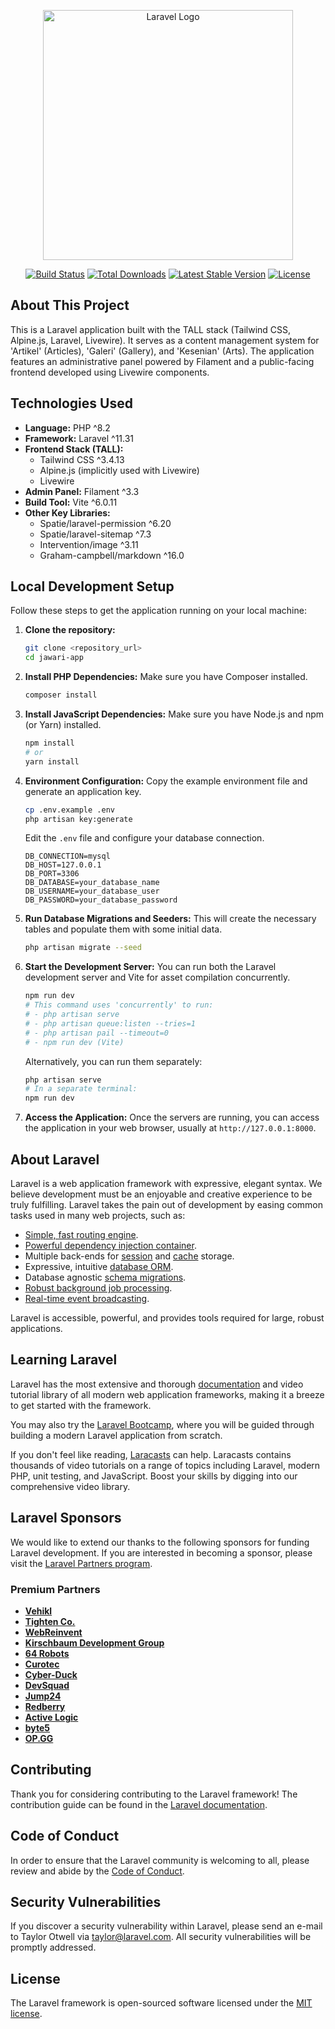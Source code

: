 <p align="center"><a href="https://laravel.com" target="_blank"><img src="https://raw.githubusercontent.com/laravel/art/master/logo-lockup/5%20SVG/2%20CMYK/1%20Full%20Color/laravel-logolockup-cmyk-red.svg" width="400" alt="Laravel Logo"></a></p>

<p align="center">
<a href="https://github.com/laravel/framework/actions"><img src="https://github.com/laravel/framework/workflows/tests/badge.svg" alt="Build Status"></a>
<a href="https://packagist.org/packages/laravel/framework"><img src="https://img.shields.io/packagist/dt/laravel/framework" alt="Total Downloads"></a>
<a href="https://packagist.org/packages/laravel/framework"><img src="https://img.shields.io/packagist/v/laravel/framework" alt="Latest Stable Version"></a>
<a href="https://packagist.org/packages/laravel/framework"><img src="https://img.shields.io/packagist/l/laravel/framework" alt="License"></a>
</p>

## About This Project

This is a Laravel application built with the TALL stack (Tailwind CSS, Alpine.js, Laravel, Livewire). It serves as a content management system for 'Artikel' (Articles), 'Galeri' (Gallery), and 'Kesenian' (Arts). The application features an administrative panel powered by Filament and a public-facing frontend developed using Livewire components.

## Technologies Used

*   **Language:** PHP ^8.2
*   **Framework:** Laravel ^11.31
*   **Frontend Stack (TALL):**
    *   Tailwind CSS ^3.4.13
    *   Alpine.js (implicitly used with Livewire)
    *   Livewire
*   **Admin Panel:** Filament ^3.3
*   **Build Tool:** Vite ^6.0.11
*   **Other Key Libraries:**
    *   Spatie/laravel-permission ^6.20
    *   Spatie/laravel-sitemap ^7.3
    *   Intervention/image ^3.11
    *   Graham-campbell/markdown ^16.0

## Local Development Setup

Follow these steps to get the application running on your local machine:

1.  **Clone the repository:**

    ```bash
    git clone <repository_url>
    cd jawari-app
    ```

2.  **Install PHP Dependencies:**
    Make sure you have Composer installed.

    ```bash
    composer install
    ```

3.  **Install JavaScript Dependencies:**
    Make sure you have Node.js and npm (or Yarn) installed.

    ```bash
    npm install
    # or
    yarn install
    ```

4.  **Environment Configuration:**
    Copy the example environment file and generate an application key.

    ```bash
    cp .env.example .env
    php artisan key:generate
    ```

    Edit the `.env` file and configure your database connection.

    ```dotenv
    DB_CONNECTION=mysql
    DB_HOST=127.0.0.1
    DB_PORT=3306
    DB_DATABASE=your_database_name
    DB_USERNAME=your_database_user
    DB_PASSWORD=your_database_password
    ```

5.  **Run Database Migrations and Seeders:**
    This will create the necessary tables and populate them with some initial data.

    ```bash
    php artisan migrate --seed
    ```

6.  **Start the Development Server:**
    You can run both the Laravel development server and Vite for asset compilation concurrently.

    ```bash
    npm run dev
    # This command uses 'concurrently' to run:
    # - php artisan serve
    # - php artisan queue:listen --tries=1
    # - php artisan pail --timeout=0
    # - npm run dev (Vite)
    ```

    Alternatively, you can run them separately:

    ```bash
    php artisan serve
    # In a separate terminal:
    npm run dev
    ```

7.  **Access the Application:**
    Once the servers are running, you can access the application in your web browser, usually at `http://127.0.0.1:8000`.

## About Laravel

Laravel is a web application framework with expressive, elegant syntax. We believe development must be an enjoyable and creative experience to be truly fulfilling. Laravel takes the pain out of development by easing common tasks used in many web projects, such as:

- [Simple, fast routing engine](https://laravel.com/docs/routing).
- [Powerful dependency injection container](https://laravel.com/docs/container).
- Multiple back-ends for [session](https://laravel.com/docs/session) and [cache](https://laravel.com/docs/cache) storage.
- Expressive, intuitive [database ORM](https://laravel.com/docs/eloquent).
- Database agnostic [schema migrations](https://laravel.com/docs/migrations).
- [Robust background job processing](https://laravel.com/docs/queues).
- [Real-time event broadcasting](https://laravel.com/docs/broadcasting).

Laravel is accessible, powerful, and provides tools required for large, robust applications.

## Learning Laravel

Laravel has the most extensive and thorough [documentation](https://laravel.com/docs) and video tutorial library of all modern web application frameworks, making it a breeze to get started with the framework.

You may also try the [Laravel Bootcamp](https://bootcamp.laravel.com), where you will be guided through building a modern Laravel application from scratch.

If you don't feel like reading, [Laracasts](https://laracasts.com) can help. Laracasts contains thousands of video tutorials on a range of topics including Laravel, modern PHP, unit testing, and JavaScript. Boost your skills by digging into our comprehensive video library.

## Laravel Sponsors

We would like to extend our thanks to the following sponsors for funding Laravel development. If you are interested in becoming a sponsor, please visit the [Laravel Partners program](https://partners.laravel.com).

### Premium Partners

- **[Vehikl](https://vehikl.com/)**
- **[Tighten Co.](https://tighten.co)**
- **[WebReinvent](https://webreinvent.com/)**
- **[Kirschbaum Development Group](https://kirschbaumdevelopment.com)**
- **[64 Robots](https://64robots.com)**
- **[Curotec](https://www.curotec.com/services/technologies/laravel/)**
- **[Cyber-Duck](https://cyber-duck.co.uk)**
- **[DevSquad](https://devsquad.com/hire-laravel-developers)**
- **[Jump24](https://jump24.co.uk)**
- **[Redberry](https://redberry.international/laravel/)**
- **[Active Logic](https://activelogic.com)**
- **[byte5](https://byte5.de)**
- **[OP.GG](https://op.gg)**

## Contributing

Thank you for considering contributing to the Laravel framework! The contribution guide can be found in the [Laravel documentation](https://laravel.com/docs/contributions).

## Code of Conduct

In order to ensure that the Laravel community is welcoming to all, please review and abide by the [Code of Conduct](https://laravel.com/docs/contributions#code-of-conduct).

## Security Vulnerabilities

If you discover a security vulnerability within Laravel, please send an e-mail to Taylor Otwell via [taylor@laravel.com](mailto:taylor@laravel.com). All security vulnerabilities will be promptly addressed.

## License

The Laravel framework is open-sourced software licensed under the [MIT license](https://opensource.org/licenses/MIT).
